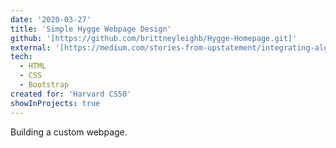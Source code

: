 ```yaml
---
date: '2020-03-27'
title: 'Simple Hygge Webpage Design'
github: '[https://github.com/brittneyleighb/Hygge-Homepage.git]'
external: '[https://medium.com/stories-from-upstatement/integrating-algolia-search-with-wordpress-multisite-e2dea3ed449c](https://vimeo.com/manage/videos/780972336]'
tech:
  - HTML
  - CSS
  - Bootstrap
created for: 'Harvard CS50'
showInProjects: true
---
```


Building a custom webpage.

